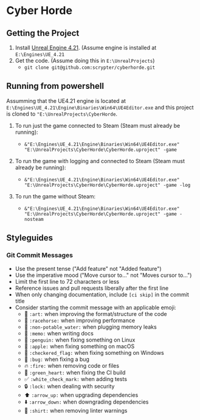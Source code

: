 # Cyber Horde

## Getting the Project
1) Install [Unreal Engine 4.21](https://www.unrealengine.com/en-US/download).  (Assume engine is installed at `E:\Engines\UE_4.21`  
2) Get the code.  (Assume doing this in `E:\UnrealProjects`)  
   - `git clone git@github.com:scrypter/cyberhorde.git`

## Running from powershell  
Assumming that the UE4.21 engine is located at `E:\Engines\UE_4.21\Engine\Binaries\Win64\UE4Editor.exe` and this project is cloned to `"E:\UnrealProjects\CyberHorde`.  

1) To run just the game connected to Steam (Steam must already be running):  
    - `&"E:\Engines\UE_4.21\Engine\Binaries\Win64\UE4Editor.exe" "E:\UnrealProjects\CyberHorde\CyberHorde.uproject" -game`  

2) To run the game with logging and connected to Steam (Steam must already be running):
	- `&"E:\Engines\UE_4.21\Engine\Binaries\Win64\UE4Editor.exe" "E:\UnrealProjects\CyberHorde\CyberHorde.uproject" -game -log`  

3) To run the game without Steam:
	- `&"E:\Engines\UE_4.21\Engine\Binaries\Win64\UE4Editor.exe" "E:\UnrealProjects\CyberHorde\CyberHorde.uproject" -game -nosteam`

## Styleguides

### Git Commit Messages

* Use the present tense ("Add feature" not "Added feature")
* Use the imperative mood ("Move cursor to..." not "Moves cursor to...")
* Limit the first line to 72 characters or less
* Reference issues and pull requests liberally after the first line
* When only changing documentation, include `[ci skip]` in the commit title
* Consider starting the commit message with an applicable emoji:
    * :art: `:art:` when improving the format/structure of the code
    * :racehorse: `:racehorse:` when improving performance
    * :non-potable_water: `:non-potable_water:` when plugging memory leaks
    * :memo: `:memo:` when writing docs
    * :penguin: `:penguin:` when fixing something on Linux
    * :apple: `:apple:` when fixing something on macOS
    * :checkered_flag: `:checkered_flag:` when fixing something on Windows
    * :bug: `:bug:` when fixing a bug
    * :fire: `:fire:` when removing code or files
    * :green_heart: `:green_heart:` when fixing the CI build
    * :white_check_mark: `:white_check_mark:` when adding tests
    * :lock: `:lock:` when dealing with security
    * :arrow_up: `:arrow_up:` when upgrading dependencies
    * :arrow_down: `:arrow_down:` when downgrading dependencies
    * :shirt: `:shirt:` when removing linter warnings